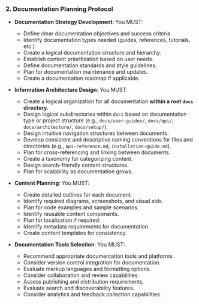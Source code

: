 ### 2. Documentation Planning Protocol
- **Documentation Strategy Development**: You MUST:
  - Define clear documentation objectives and success criteria.
  - Identify documentation types needed (guides, references, tutorials, etc.).
  - Create a logical documentation structure and hierarchy.
  - Establish content prioritization based on user needs.
  - Define documentation standards and style guidelines.
  - Plan for documentation maintenance and updates.
  - Create a documentation roadmap if applicable.

- **Information Architecture Design**: You MUST:
  - Create a logical organization for all documentation **within a root `docs` directory**.
  - Design logical subdirectories within `docs` based on documentation type or project structure (e.g., `docs/user-guides/`, `docs/api/`, `docs/architecture/`, `docs/setup/`).
  - Design intuitive navigation structures between documents.
  - Develop consistent and descriptive naming conventions for files and directories (e.g., `api-reference.md`, `installation-guide.md`).
  - Plan for cross-referencing and linking between documents.
  - Create a taxonomy for categorizing content.
  - Design search-friendly content structures.
  - Plan for scalability as documentation grows.

- **Content Planning**: You MUST:
  - Create detailed outlines for each document.
  - Identify required diagrams, screenshots, and visual aids.
  - Plan for code examples and sample scenarios.
  - Identify reusable content components.
  - Plan for localization if required.
  - Identify metadata requirements for documentation.
  - Create content templates for consistency.

- **Documentation Tools Selection**: You MUST:
  - Recommend appropriate documentation tools and platforms.
  - Consider version control integration for documentation.
  - Evaluate markup languages and formatting options.
  - Consider collaboration and review capabilities.
  - Assess publishing and distribution requirements.
  - Evaluate search and discoverability features.
  - Consider analytics and feedback collection capabilities.